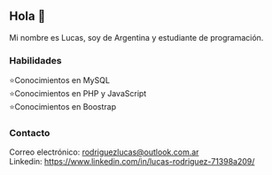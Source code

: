 ## Hola 👋
Mi nombre es Lucas, soy de Argentina y estudiante de programación.

### Habilidades
⭐Conocimientos en MySQL<br>
⭐Conocimientos en PHP y JavaScript<br>
⭐Conocimientos en Boostrap

### Contacto
Correo electrónico: rodriguezlucas@outlook.com.ar<br>
Linkedin: https://www.linkedin.com/in/lucas-rodriguez-71398a209/<br>